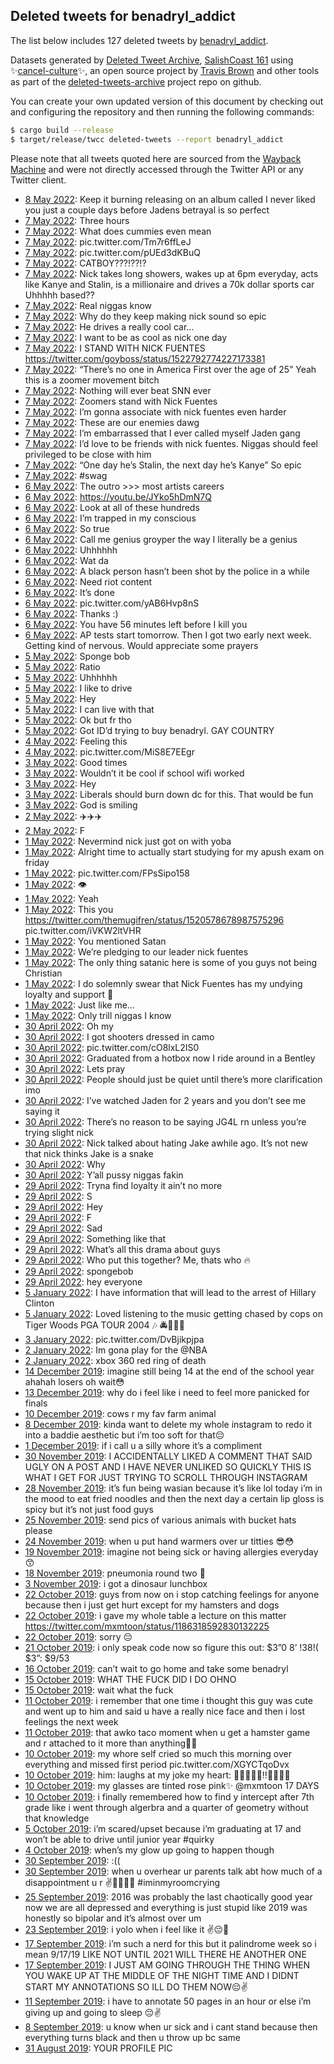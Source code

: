## Deleted tweets for benadryl_addict

The list below includes 127 deleted tweets by
[benadryl_addict](https://twitter.com/benadryl_addict).



Datasets generated by [Deleted Tweet Archive](https://twitter.com/deletedtweet161), 
[SalishCoast 161](https://twitter.com/SalishCoastA) using 
✨[cancel-culture](https://github.com/travisbrown/cancel-culture)✨, an open source project by 
[Travis Brown](https://twitter.com/travisbrown) and other tools as part of the 
[deleted-tweets-archive](https://github.com/salcoast/deleted-tweets-archive/) project repo on github.

You can create your own updated version of this document by checking out and configuring the
repository and then running the following commands:

```bash
$ cargo build --release
$ target/release/twcc deleted-tweets --report benadryl_addict
```

Please note that all tweets quoted here are sourced from the
[Wayback Machine](https://web.archive.org) and were not directly accessed through the Twitter API or
any Twitter client.

* [ 8 May 2022](https://web.archive.org/web/20220508001925/https://twitter.com/benadryl_addict/status/1523095096937304065): Keep it burning releasing on an album called I never liked you just a couple days before Jadens betrayal is so perfect <!--1523095096937304065-->
* [ 7 May 2022](https://web.archive.org/web/20220507220149/https://twitter.com/benadryl_addict/status/1523060320201232390): Three hours <!--1523060320201232390-->
* [ 7 May 2022](https://web.archive.org/web/20220507074759/https://twitter.com/benadryl_addict/status/1522845499480764417): What does cummies even mean <!--1522845499480764417-->
* [ 7 May 2022](https://web.archive.org/web/20220507073751/https://twitter.com/benadryl_addict/status/1522842943018704896): pic.twitter.com/Tm7r6ffLeJ <!--1522842943018704896-->
* [ 7 May 2022](https://web.archive.org/web/20220507070344/https://twitter.com/benadryl_addict/status/1522834421933649922): pic.twitter.com/pUEd3dKBuQ <!--1522834421933649922-->
* [ 7 May 2022](https://web.archive.org/web/20220507051116/https://twitter.com/benadryl_addict/status/1522806175183605762): CATBOY???!??!? <!--1522806175183605762-->
* [ 7 May 2022](https://web.archive.org/web/20220507045749/https://twitter.com/benadryl_addict/status/1522802700571877376): Nick takes long showers, wakes up at 6pm everyday, acts like Kanye and Stalin, is a millionaire and drives a 70k dollar sports car  Uhhhhh based?? <!--1522802700571877376-->
* [ 7 May 2022](https://web.archive.org/web/20220507050317/https://twitter.com/benadryl_addict/status/1522801742047592448): Real niggas know <!--1522801742047592448-->
* [ 7 May 2022](https://web.archive.org/web/20220507045254/https://twitter.com/benadryl_addict/status/1522801413339992065): Why do they keep making nick sound so epic <!--1522801413339992065-->
* [ 7 May 2022](https://web.archive.org/web/20220507044039/https://twitter.com/benadryl_addict/status/1522798377100058624): He drives a really cool car… <!--1522798377100058624-->
* [ 7 May 2022](https://web.archive.org/web/20220507043027/https://twitter.com/benadryl_addict/status/1522795731324657664): I want to be as cool as nick one day <!--1522795731324657664-->
* [ 7 May 2022](https://web.archive.org/web/20220507041901/https://twitter.com/benadryl_addict/status/1522792994646200321): I STAND WITH NICK FUENTES https://twitter.com/goyboss/status/1522792774227173381 <!--1522792994646200321-->
* [ 7 May 2022](https://web.archive.org/web/20220507041242/https://twitter.com/benadryl_addict/status/1522791349921193984): “There’s no one in America First over the age of 25” Yeah this is a zoomer movement bitch <!--1522791349921193984-->
* [ 7 May 2022](https://web.archive.org/web/20220507040408/https://twitter.com/benadryl_addict/status/1522789247253716995): Nothing will ever beat SNN ever <!--1522789247253716995-->
* [ 7 May 2022](https://web.archive.org/web/20220507040131/https://twitter.com/benadryl_addict/status/1522788456166002689): Zoomers stand with Nick Fuentes <!--1522788456166002689-->
* [ 7 May 2022](https://web.archive.org/web/20220507035638/https://twitter.com/benadryl_addict/status/1522787404565917697): I’m gonna associate with nick fuentes even harder <!--1522787404565917697-->
* [ 7 May 2022](https://web.archive.org/web/20220507034317/https://twitter.com/benadryl_addict/status/1522784067124670464): These are our enemies dawg <!--1522784067124670464-->
* [ 7 May 2022](https://web.archive.org/web/20220507030720/https://twitter.com/benadryl_addict/status/1522774961793945602): I’m embarrassed that I ever called myself Jaden gang <!--1522774961793945602-->
* [ 7 May 2022](https://web.archive.org/web/20220507024017/https://twitter.com/benadryl_addict/status/1522768102580273152): I’d love to be friends with nick fuentes. Niggas should feel privileged to be close with him <!--1522768102580273152-->
* [ 7 May 2022](https://web.archive.org/web/20220507023330/https://twitter.com/benadryl_addict/status/1522766375663685632): “One day he’s Stalin, the next day he’s Kanye”  So epic <!--1522766375663685632-->
* [ 7 May 2022](https://web.archive.org/web/20220507015216/https://twitter.com/benadryl_addict/status/1522755109423390720): #swag <!--1522755109423390720-->
* [ 6 May 2022](https://web.archive.org/web/20220506230023/https://twitter.com/benadryl_addict/status/1522712356547182592): The outro >>> most artists careers <!--1522712838363561985-->
* [ 6 May 2022](https://web.archive.org/web/20220506230023/https://twitter.com/benadryl_addict/status/1522712356547182592): https://youtu.be/JYko5hDmN7Q <!--1522712356547182592-->
* [ 6 May 2022](https://web.archive.org/web/20220506222630/https://twitter.com/benadryl_addict/status/1522704292473364486): Look at all of these hundreds <!--1522704292473364486-->
* [ 6 May 2022](https://web.archive.org/web/20220506221247/https://twitter.com/benadryl_addict/status/1522700746218688513): I’m trapped in my conscious <!--1522700746218688513-->
* [ 6 May 2022](https://web.archive.org/web/20220506190047/https://twitter.com/benadryl_addict/status/1522652525031211011): So true <!--1522652525031211011-->
* [ 6 May 2022](https://web.archive.org/web/20220506185342/https://twitter.com/benadryl_addict/status/1522650586574999554): Call me genius groyper the way I literally be a genius <!--1522650586574999554-->
* [ 6 May 2022](https://web.archive.org/web/20220506175815/https://twitter.com/benadryl_addict/status/1522636790104010754): Uhhhhhh <!--1522636790104010754-->
* [ 6 May 2022](https://web.archive.org/web/20220506035650/https://twitter.com/benadryl_addict/status/1522424896290279425): Wat da <!--1522424896290279425-->
* [ 6 May 2022](https://web.archive.org/web/20220506035106/https://twitter.com/benadryl_addict/status/1522423559276187648): A black person hasn’t been shot by the police in a while <!--1522423559276187648-->
* [ 6 May 2022](https://web.archive.org/web/20220506034830/https://twitter.com/benadryl_addict/status/1522422943875317762): Need riot content <!--1522422943875317762-->
* [ 6 May 2022](https://web.archive.org/web/20220506033249/https://twitter.com/benadryl_addict/status/1522419002903040000): It’s done <!--1522419002903040000-->
* [ 6 May 2022](https://web.archive.org/web/20220506021428/https://twitter.com/benadryl_addict/status/1522399123483332615): pic.twitter.com/yAB6Hvp8nS <!--1522399123483332615-->
* [ 6 May 2022](https://web.archive.org/web/20220506021347/https://twitter.com/benadryl_addict/status/1522399067795505153): Thanks :) <!--1522399067795505153-->
* [ 6 May 2022](https://web.archive.org/web/20220506015857/https://twitter.com/benadryl_addict/status/1522395286911467521): You have 56 minutes left before I kill you <!--1522395286911467521-->
* [ 6 May 2022](https://web.archive.org/web/20220506015312/https://twitter.com/benadryl_addict/status/1522393876853628929): AP tests start tomorrow. Then I got two early next week. Getting kind of nervous. Would appreciate some prayers <!--1522393876853628929-->
* [ 5 May 2022](https://web.archive.org/web/20220505203613/https://twitter.com/benadryl_addict/status/1522314035454267392): Sponge bob <!--1522314035454267392-->
* [ 5 May 2022](https://web.archive.org/web/20220505175112/https://twitter.com/benadryl_addict/status/1522272674650763267): Ratio <!--1522272674650763267-->
* [ 5 May 2022](https://web.archive.org/web/20220505174109/https://twitter.com/benadryl_addict/status/1522270054670344192): Uhhhhhh <!--1522270054670344192-->
* [ 5 May 2022](https://web.archive.org/web/20220505032433/https://twitter.com/benadryl_addict/status/1522053322462609416): I like to drive <!--1522053322462609416-->
* [ 5 May 2022](https://web.archive.org/web/20220505005102/https://twitter.com/benadryl_addict/status/1522015857806827521): Hey <!--1522015857806827521-->
* [ 5 May 2022](https://web.archive.org/web/20220505004133/https://twitter.com/benadryl_addict/status/1522013442634391553): I can live with that <!--1522013442634391553-->
* [ 5 May 2022](https://web.archive.org/web/20220505003604/https://twitter.com/benadryl_addict/status/1522011992772464640): Ok but fr tho <!--1522011992772464640-->
* [ 5 May 2022](https://web.archive.org/web/20220505003236/https://twitter.com/benadryl_addict/status/1522011257892753412): Got ID’d trying to buy benadryl. GAY COUNTRY <!--1522011257892753412-->
* [ 4 May 2022](https://web.archive.org/web/20220504010303/https://twitter.com/benadryl_addict/status/1521656409766731776): Feeling this <!--1521656409766731776-->
* [ 4 May 2022](https://web.archive.org/web/20220504004829/https://twitter.com/benadryl_addict/status/1521652837104726019): pic.twitter.com/MiS8E7EEgr <!--1521652837104726019-->
* [ 3 May 2022](https://web.archive.org/web/20220503174917/https://twitter.com/benadryl_addict/status/1521547395804409856): Good times <!--1521547395804409856-->
* [ 3 May 2022](https://web.archive.org/web/20220503164126/https://twitter.com/benadryl_addict/status/1521530091104256001): Wouldn’t it be cool if school wifi worked <!--1521530091104256001-->
* [ 3 May 2022](https://web.archive.org/web/20220503162752/https://twitter.com/benadryl_addict/status/1521526750768947200): Hey <!--1521526750768947200-->
* [ 3 May 2022](https://web.archive.org/web/20220503022712/https://twitter.com/benadryl_addict/status/1521315325215526912): Liberals should burn down dc for this. That would be fun <!--1521315325215526912-->
* [ 3 May 2022](https://web.archive.org/web/20220503010227/https://twitter.com/benadryl_addict/status/1521293976724193281): God is smiling <!--1521293976724193281-->
* [ 2 May 2022](https://web.archive.org/web/20220502164321/https://twitter.com/benadryl_addict/status/1521168381189267457): ✈️✈️✈️ <!--1521168381189267457-->
* [ 2 May 2022](https://web.archive.org/web/20220502132054/https://twitter.com/benadryl_addict/status/1521117436526874624): F <!--1521117436526874624-->
* [ 1 May 2022](https://web.archive.org/web/20220501215539/https://twitter.com/benadryl_addict/status/1520884567464415232): Nevermind nick just got on with yoba <!--1520884567464415232-->
* [ 1 May 2022](https://web.archive.org/web/20220501215404/https://twitter.com/benadryl_addict/status/1520884143155994626): Alright time to actually start studying for my apush exam on friday <!--1520884143155994626-->
* [ 1 May 2022](https://web.archive.org/web/20220501200435/https://twitter.com/benadryl_addict/status/1520856668338327552): pic.twitter.com/FPsSipo158 <!--1520856668338327552-->
* [ 1 May 2022](https://web.archive.org/web/20220501025020/https://twitter.com/benadryl_addict/status/1520595797749948418): 👁 <!--1520595797749948418-->
* [ 1 May 2022](https://web.archive.org/web/20220501014630/https://twitter.com/benadryl_addict/status/1520580060717195266): Yeah <!--1520580060717195266-->
* [ 1 May 2022](https://web.archive.org/web/20220501014451/https://twitter.com/benadryl_addict/status/1520579831712395265): This you  https://twitter.com/themugifren/status/1520578678987575296  pic.twitter.com/iVKW2ltVHR <!--1520579831712395265-->
* [ 1 May 2022](https://web.archive.org/web/20220501014331/https://twitter.com/benadryl_addict/status/1520579547841929216): You mentioned Satan <!--1520579547841929216-->
* [ 1 May 2022](https://web.archive.org/web/20220501014324/https://twitter.com/benadryl_addict/status/1520579460080316416): We’re pledging to our leader nick fuentes <!--1520579460080316416-->
* [ 1 May 2022](https://web.archive.org/web/20220501013848/https://twitter.com/benadryl_addict/status/1520578289945001986): The only thing satanic here is some of you guys not being Christian <!--1520578289945001986-->
* [ 1 May 2022](https://web.archive.org/web/20220501012919/https://twitter.com/benadryl_addict/status/1520575961619644417): I do solemnly swear that Nick Fuentes has my undying loyalty and support 🤚 <!--1520575961619644417-->
* [ 1 May 2022](https://web.archive.org/web/20220501001311/https://twitter.com/benadryl_addict/status/1520556699828076545): Just like me… <!--1520556699828076545-->
* [ 1 May 2022](https://web.archive.org/web/20220501000859/https://twitter.com/benadryl_addict/status/1520555632868352001): Only trill niggas I know <!--1520555632868352001-->
* [30 April 2022](https://web.archive.org/web/20220430235439/https://twitter.com/benadryl_addict/status/1520552094570270720): Oh my <!--1520552094570270720-->
* [30 April 2022](https://web.archive.org/web/20220430235231/https://twitter.com/benadryl_addict/status/1520551577328705536): I got shooters dressed in camo <!--1520551577328705536-->
* [30 April 2022](https://web.archive.org/web/20220430234215/https://twitter.com/benadryl_addict/status/1520549059395788800): pic.twitter.com/cO8lxL2IS0 <!--1520549059395788800-->
* [30 April 2022](https://web.archive.org/web/20220430230030/https://twitter.com/benadryl_addict/status/1520537991785111554): Graduated from a hotbox now I ride around in a Bentley <!--1520537991785111554-->
* [30 April 2022](https://web.archive.org/web/20220430214515/https://twitter.com/benadryl_addict/status/1520519628438609921): Lets pray <!--1520519628438609921-->
* [30 April 2022](https://web.archive.org/web/20220430213739/https://twitter.com/benadryl_addict/status/1520517568418697218): People should just be quiet until there’s more clarification imo <!--1520517568418697218-->
* [30 April 2022](https://web.archive.org/web/20220430211826/https://twitter.com/benadryl_addict/status/1520512837080203267): I’ve watched Jaden for 2 years and you don’t see me saying it <!--1520512837080203267-->
* [30 April 2022](https://web.archive.org/web/20220430211652/https://twitter.com/benadryl_addict/status/1520512404991397888): There’s no reason to be saying JG4L rn unless you’re trying slight nick <!--1520512404991397888-->
* [30 April 2022](https://web.archive.org/web/20220430211327/https://twitter.com/benadryl_addict/status/1520511495607660546): Nick talked about hating Jake awhile ago. It’s not new that nick thinks Jake is a snake <!--1520511495607660546-->
* [30 April 2022](https://web.archive.org/web/20220430205930/https://twitter.com/benadryl_addict/status/1520508114570817536): Why <!--1520508114570817536-->
* [30 April 2022](https://web.archive.org/web/20220430205237/https://twitter.com/benadryl_addict/status/1520506321786880000): Y’all pussy niggas fakin <!--1520506321786880000-->
* [29 April 2022](https://web.archive.org/web/20220429235850/https://twitter.com/benadryl_addict/status/1520190732425908226): Tryna find loyalty it ain’t no more <!--1520190732425908226-->
* [29 April 2022](https://web.archive.org/web/20220429235036/https://twitter.com/benadryl_addict/status/1520188646170800128): S <!--1520188646170800128-->
* [29 April 2022](https://web.archive.org/web/20220429233715/https://twitter.com/benadryl_addict/status/1520185377885396992): Hey <!--1520185377885396992-->
* [29 April 2022](https://web.archive.org/web/20220429215131/https://twitter.com/benadryl_addict/status/1520158787197452293): F <!--1520158787197452293-->
* [29 April 2022](https://web.archive.org/web/20220429214705/https://twitter.com/benadryl_addict/status/1520157572145328130): Sad <!--1520157572145328130-->
* [29 April 2022](https://web.archive.org/web/20220429160659/https://twitter.com/benadryl_addict/status/1520071897530212352): Something like that <!--1520071897530212352-->
* [29 April 2022](https://web.archive.org/web/20220429153507/https://twitter.com/benadryl_addict/status/1520063905774678016): What’s all this drama about guys <!--1520063905774678016-->
* [29 April 2022](https://web.archive.org/web/20220429044143/https://twitter.com/benadryl_addict/status/1519899544200351746): Who put this together? Me, thats who 🔥 <!--1519899544200351746-->
* [29 April 2022](https://web.archive.org/web/20220429030443/https://twitter.com/benadryl_addict/status/1519875173658374144): spongebob <!--1519875173658374144-->
* [29 April 2022](https://web.archive.org/web/20220429024829/https://twitter.com/benadryl_addict/status/1519871107490267139): hey everyone <!--1519871107490267139-->
* [ 5 January 2022](https://web.archive.org/web/20220105230719/https://twitter.com/benadryl_addict/status/1478865707379142656): I have information that will lead to the arrest of Hillary Clinton <!--1478865707379142656-->
* [ 5 January 2022](https://web.archive.org/web/20220105231154/https://twitter.com/benadryl_addict/status/1478865595504508929): Loved listening to the music getting chased by cops on Tiger Woods PGA TOUR 2004 🎶 🚔🏌🏾‍♂️ <!--1478865595504508929-->
* [ 3 January 2022](https://web.archive.org/web/20220103180228/https://twitter.com/benadryl_addict/status/1478062946349682690): pic.twitter.com/DvBjikpjpa <!--1478062946349682690-->
* [ 2 January 2022](https://web.archive.org/web/20220102204055/https://twitter.com/benadryl_addict/status/1477741707089358849): Im gona play for the  @NBA <!--1477741707089358849-->
* [ 2 January 2022](https://web.archive.org/web/20220102204519/https://twitter.com/benadryl_addict/status/1477741523345326082): xbox 360 red ring of death <!--1477741523345326082-->
* [14 December 2019](https://web.archive.org/web/20191215075811/https://twitter.com/benadryl_addict/status/1205967844720173056): imagine still being 14 at the end of the school year ahahah losers   oh wait😳 <!--1205967844720173056-->
* [13 December 2019](https://web.archive.org/web/20191213172719/https://twitter.com/benadryl_addict/status/1205323310764089344): why do i feel like i need to feel more panicked for finals <!--1205323310764089344-->
* [10 December 2019](https://web.archive.org/web/20191210051443/https://twitter.com/benadryl_addict/status/1204266485612523520): cows r my fav farm animal <!--1204266485612523520-->
* [ 8 December 2019](https://web.archive.org/web/20191208051528/https://twitter.com/benadryl_addict/status/1203495756839227392): kinda want to delete my whole instagram to redo it into a baddie aesthetic but i’m too soft for that😔 <!--1203495756839227392-->
* [ 1 December 2019](https://web.archive.org/web/20191201040121/https://twitter.com/benadryl_addict/status/1200981897951825921): if i call u a silly whore it’s a compliment <!--1200981897951825921-->
* [30 November 2019](https://web.archive.org/web/20191130230323/https://twitter.com/benadryl_addict/status/1200902783442010114): I ACCIDENTALLY LIKED A COMMENT THAT SAID UGLY ON A POST AND I HAVE NEVER UNLIKED SO QUICKLY THIS IS WHAT I GET FOR JUST TRYING TO SCROLL THROUGH INSTAGRAM <!--1200902783442010114-->
* [28 November 2019](https://web.archive.org/web/20191128043808/https://twitter.com/benadryl_addict/status/1199903425288384512): it’s fun being wasian because it’s like lol today i’m in the mood to eat fried noodles and then the next day a certain lip gloss is spicy but it’s not just food guys <!--1199903425288384512-->
* [25 November 2019](https://web.archive.org/web/20191125232317/https://twitter.com/benadryl_addict/status/1199102662140137472): send pics of various animals with bucket hats please <!--1199102662140137472-->
* [24 November 2019](https://web.archive.org/web/20191124022341/https://twitter.com/benadryl_addict/status/1198422482665066496): when u put hand warmers over ur titties 😎😳 <!--1198422482665066496-->
* [19 November 2019](https://web.archive.org/web/20191119163925/https://twitter.com/benadryl_addict/status/1196828294592815105): imagine not being sick or having allergies everyday😙 <!--1196828294592815105-->
* [18 November 2019](https://web.archive.org/web/20191118202800/https://twitter.com/benadryl_addict/status/1196524192428122120): pneumonia round two 🥰 <!--1196524192428122120-->
* [ 3 November 2019](https://web.archive.org/web/20191103203458/https://twitter.com/benadryl_addict/status/1191088184958033921): i got a dinosaur lunchbox <!--1191088184958033921-->
* [22 October 2019](https://web.archive.org/web/20191023024344/https://twitter.com/benadryl_addict/status/1186726414227333120): guys from now on i stop catching feelings for anyone because then i just get hurt except for my hamsters and dogs <!--1186726414227333120-->
* [22 October 2019](https://web.archive.org/web/20191022211706/https://twitter.com/benadryl_addict/status/1186726261994991616): i gave my whole table a lecture on this matter https://twitter.com/mxmtoon/status/1186318592830132225 <!--1186726261994991616-->
* [22 October 2019](https://web.archive.org/web/20191022055853/https://twitter.com/benadryl_addict/status/1186463596756307968): sorry 😔 <!--1186463596756307968-->
* [21 October 2019](https://web.archive.org/web/20191021124126/https://twitter.com/benadryl_addict/status/1186244915803676672): i only speak code now so figure this out: $3”0 8’ !38!( $3”: $9/53 <!--1186244915803676672-->
* [16 October 2019](https://web.archive.org/web/20191016174620/https://twitter.com/benadryl_addict/status/1184514446120701952): can’t wait to go home and take some benadryl <!--1184514446120701952-->
* [15 October 2019](https://web.archive.org/web/20191015024937/https://twitter.com/benadryl_addict/status/1183910660779982849): WHAT THE FUCK DID I DO OHNO <!--1183910660779982849-->
* [15 October 2019](https://web.archive.org/web/20191015025418/https://twitter.com/benadryl_addict/status/1183909326337052673): wait what the fuck <!--1183909326337052673-->
* [11 October 2019](https://web.archive.org/web/20191011192737/https://twitter.com/benadryl_addict/status/1182703434199384064): i remember that one time i thought this guy was cute and went up to him and said u have a really nice face and then i lost feelings the next week <!--1182703434199384064-->
* [11 October 2019](https://web.archive.org/web/20191011184455/https://twitter.com/benadryl_addict/status/1182702055137435648): that awko taco moment when u get a hamster game and r attached to it more than anything🐹🐹 <!--1182702055137435648-->
* [10 October 2019](https://web.archive.org/web/20191010152232/https://twitter.com/benadryl_addict/status/1182307245171888128): my whore self cried so much this morning over everything and missed first period pic.twitter.com/XGYCTqoDvx <!--1182307245171888128-->
* [10 October 2019](https://web.archive.org/web/20191010004039/https://twitter.com/benadryl_addict/status/1182092309090975744): him: laughs at my joke my heart: 💖🦋👾💛🥰‼️💜✨🤰🏻 <!--1182092309090975744-->
* [10 October 2019](https://web.archive.org/web/20191010003932/https://twitter.com/benadryl_addict/status/1182091223961653248): my glasses are tinted rose pink✨ @mxmtoon  17 DAYS <!--1182091223961653248-->
* [10 October 2019](https://web.archive.org/web/20191010003647/https://twitter.com/benadryl_addict/status/1182091064922038272): i finally remembered how to find y intercept after 7th grade like i went through algerbra and a quarter of geometry without that knowledge <!--1182091064922038272-->
* [ 5 October 2019](https://web.archive.org/web/20191005143011/https://twitter.com/benadryl_addict/status/1180482327631319041): i’m scared/upset because i’m graduating at 17 and won’t be able to drive until junior year  #quirky <!--1180482327631319041-->
* [ 4 October 2019](https://web.archive.org/web/20191004032020/https://twitter.com/benadryl_addict/status/1179959100773416960): when’s my glow up going to happen though <!--1179959100773416960-->
* [30 September 2019](https://web.archive.org/web/20190930020040/https://twitter.com/benadryl_addict/status/1178487621695217666): :(( <!--1178487621695217666-->
* [30 September 2019](https://web.archive.org/web/20190930003329/https://twitter.com/benadryl_addict/status/1178467172160552960): when u overhear ur parents talk abt how much of a disappointment u r ✌️🥰✨🥳💥  #iminmyroomcrying <!--1178467172160552960-->
* [25 September 2019](https://web.archive.org/web/20190925022013/https://twitter.com/benadryl_addict/status/1176677285757431813): 2016 was probably the last chaotically good year now we are all depressed and everything is just stupid like 2019 was honestly so bipolar and it’s almost over um <!--1176677285757431813-->
* [23 September 2019](https://web.archive.org/web/20190923193748/https://twitter.com/benadryl_addict/status/1176217331883806720): i yolo when i feel like it ✌️😔👾 <!--1176217331883806720-->
* [17 September 2019](https://web.archive.org/web/20190917195116/https://twitter.com/benadryl_addict/status/1174042492666355712): i’m such a nerd for this but it palindrome week so i mean 9/17/19 LIKE NOT UNTIL 2021 WILL THERE HE ANOTHER ONE <!--1174042492666355712-->
* [17 September 2019](https://web.archive.org/web/20190917081428/https://twitter.com/benadryl_addict/status/1173868045116301312): I JUST AM GOING THROUGH THE THING WHEN YOU WAKE UP AT THE MIDDLE OF THE NIGHT TIME AND I DIDNT START MY ANNOTATIONS SO ILL DO THEM NOW😔✌️ <!--1173868045116301312-->
* [11 September 2019](https://web.archive.org/web/20190927234616/https://twitter.com/benadryl_addict/status/1171600532663873541): i have to annotate 50 pages in an hour or else i’m giving up and going to sleep 😔✌️ <!--1171600532663873541-->
* [ 8 September 2019](https://web.archive.org/web/20190924062501/https://twitter.com/benadryl_addict/status/1170824350624374785): u know when ur sick and i cant stand because then everything turns black and then u throw up bc same <!--1170824350624374785-->
* [31 August 2019](https://web.archive.org/web/20190910071715/https://twitter.com/benadryl_addict/status/1167883584553664512): YOUR PROFILE PIC <!--1167883584553664512-->
